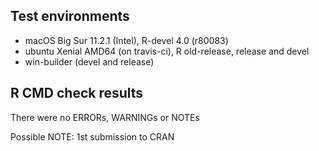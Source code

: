 ## Test environments
* macOS Big Sur 11.2.1 (Intel), R-devel 4.0 (r80083)
* ubuntu Xenial AMD64 (on travis-ci), R old-release, release and devel
* win-builder (devel and release)

## R CMD check results
There were no ERRORs, WARNINGs or NOTEs

Possible NOTE: 1st submission to CRAN
